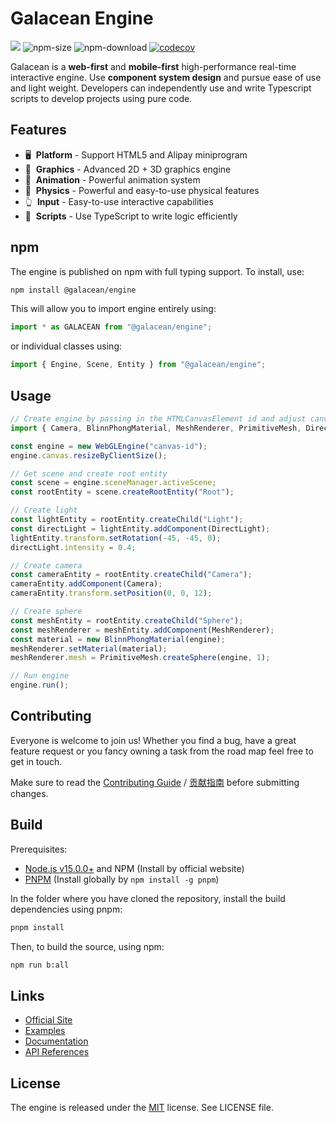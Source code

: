 # Galacean Engine

<a href="https://www.npmjs.com/package/@galacean/engine"><img src="https://img.shields.io/npm/v/@galacean/engine"/></a>
![npm-size](https://img.shields.io/bundlephobia/minzip/@galacean/engine)
![npm-download](https://img.shields.io/npm/dm/@galacean/engine)
[![codecov](https://codecov.io/gh/galacean/engine/branch/main/graph/badge.svg?token=KR2UBKE3OX)](https://codecov.io/gh/galacean/engine)

Galacean is a **web-first** and **mobile-first** high-performance real-time interactive engine. Use **component system design** and pursue ease of use and light weight. Developers can independently use and write Typescript scripts to develop projects using pure code.

## Features

- 🖥 &nbsp;**Platform** - Support HTML5 and Alipay miniprogram
- 🔮 &nbsp;**Graphics** - Advanced 2D + 3D graphics engine
- 🏃 &nbsp;**Animation** - Powerful animation system
- 🧱 &nbsp;**Physics** - Powerful and easy-to-use physical features
- 👆 &nbsp;**Input** - Easy-to-use interactive capabilities
- 📑 &nbsp;**Scripts** - Use TypeScript to write logic efficiently

## npm

The engine is published on npm with full typing support. To install, use:

```sh
npm install @galacean/engine
```

This will allow you to import engine entirely using:

```javascript
import * as GALACEAN from "@galacean/engine";
```

or individual classes using:

```javascript
import { Engine, Scene, Entity } from "@galacean/engine";
```

## Usage

```typescript
// Create engine by passing in the HTMLCanvasElement id and adjust canvas size
import { Camera, BlinnPhongMaterial, MeshRenderer, PrimitiveMesh, DirectLight, AssetType, WebGLEngine } from '@galacean/engine';

const engine = new WebGLEngine("canvas-id");
engine.canvas.resizeByClientSize();

// Get scene and create root entity
const scene = engine.sceneManager.activeScene;
const rootEntity = scene.createRootEntity("Root");

// Create light
const lightEntity = rootEntity.createChild("Light");
const directLight = lightEntity.addComponent(DirectLight);
lightEntity.transform.setRotation(-45, -45, 0);
directLight.intensity = 0.4;

// Create camera
const cameraEntity = rootEntity.createChild("Camera");
cameraEntity.addComponent(Camera);
cameraEntity.transform.setPosition(0, 0, 12);

// Create sphere
const meshEntity = rootEntity.createChild("Sphere");
const meshRenderer = meshEntity.addComponent(MeshRenderer);
const material = new BlinnPhongMaterial(engine);
meshRenderer.setMaterial(material);
meshRenderer.mesh = PrimitiveMesh.createSphere(engine, 1);

// Run engine
engine.run();
```

## Contributing

Everyone is welcome to join us! Whether you find a bug, have a great feature request or you fancy owning a task from the road map feel free to get in touch.

Make sure to read the [Contributing Guide](.github/HOW_TO_CONTRIBUTE.md) / [贡献指南](https://github.com/galacean/engine/wiki/%E5%A6%82%E4%BD%95%E4%B8%8E%E6%88%91%E4%BB%AC%E5%85%B1%E5%BB%BA-Oasis-%E5%BC%80%E6%BA%90%E4%BA%92%E5%8A%A8%E5%BC%95%E6%93%8E) before submitting changes.

## Build

Prerequisites:

- [Node.js v15.0.0+](https://nodejs.org/en/) and NPM (Install by official website)
- [PNPM](https://pnpm.io/) (Install globally by `npm install -g pnpm`)

In the folder where you have cloned the repository, install the build dependencies using pnpm:

```sh
pnpm install
```

Then, to build the source, using npm:

```sh
npm run b:all
```

## Links

- [Official Site](https://oasisengine.cn)
- [Examples](https://oasisengine.cn/#/examples/latest)
- [Documentation](https://oasisengine.cn/#/docs/latest/cn/install)
- [API References](https://oasisengine.cn/#/api/latest/core)

## License

The engine is released under the [MIT](https://opensource.org/licenses/MIT) license. See LICENSE file.
